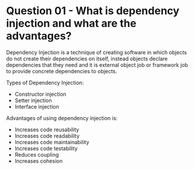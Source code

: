 # Question 01 - What is dependency injection and what are the advantages?

Dependency Injection is a technique of creating software in which objects do not create their dependencies on itself, instead objects declare dependencies that they need and it is external
object job or framework job to provide concrete dependencies to objects.

Types of Dependency Injection:
- Constructor injection
- Setter injection
- Interface injection

Advantages of using dependency injection is:
- Increases code reusability
- Increases code readability
- Increases code maintainability
- Increases code testability
- Reduces coupling
- Increases cohesion